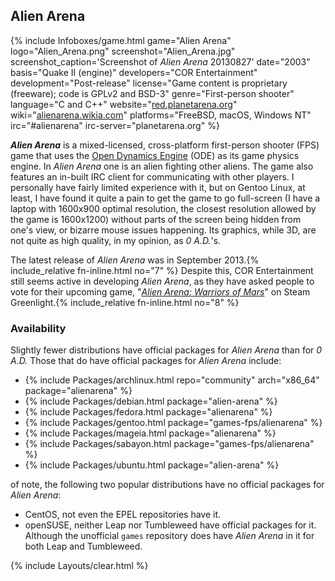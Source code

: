 ## Alien Arena
{% include Infoboxes/game.html game="Alien Arena" logo="Alien_Arena.png" screenshot="Alien_Arena.jpg" screenshot_caption='Screenshot of <i>Alien Arena</i> 20130827' date="2003" basis="Quake II (engine)" developers="COR Entertainment" development="Post-release" license="Game content is proprietary (freeware); code is GPLv2 and BSD-3" genre="First-person shooter" language="C and C++" website="<a href='http://red.planetarena.org/' link='_blank'>red.planetarena.org</a>" wiki="<a href='http://alienarena.wikia.com/wiki/Main_Page' link='_blank'>alienarena.wikia.com</a>" platforms="FreeBSD, macOS, Windows NT" irc="#alienarena" irc-server="planetarena.org" %}

***Alien Arena*** is a mixed-licensed, cross-platform first-person shooter (FPS) game that uses the [Open Dynamics Engine](https://en.wikipedia.org/wiki/Open_Dynamics_Engine) (ODE) as its game physics engine. In *Alien Arena* one is an alien fighting other aliens. The game also features an in-built IRC client for communicating with other players. I personally have fairly limited experience with it, but on Gentoo Linux, at least, I have found it quite a pain to get the game to go full-screen (I have a laptop with 1600x900 optimal resolution, the closest resolution allowed by the game is 1600x1200) without parts of the screen being hidden from one's view, or bizarre mouse issues happening. Its graphics, while 3D, are not quite as high quality, in my opinion, as *0 A.D.*'s.

The latest release of *Alien Arena* was in September 2013.{% include_relative fn-inline.html no="7" %} Despite this, COR Entertainment still seems active in developing *Alien Arena*, as they have asked people to vote for their upcoming game, "[*Alien Arena: Warriors of Mars*](http://steamcommunity.com/sharedfiles/filedetails/?id=897799480)" on Steam Greenlight.{% include_relative fn-inline.html no="8" %}

### Availability
Slightly fewer distributions have official packages for *Alien Arena* than for *0 A.D.* Those that do have official packages for *Alien Arena* include:

* {% include Packages/archlinux.html repo="community" arch="x86_64" package="alienarena" %}
* {% include Packages/debian.html package="alien-arena" %}
* {% include Packages/fedora.html package="alienarena" %}
* {% include Packages/gentoo.html package="games-fps/alienarena" %}
* {% include Packages/mageia.html package="alienarena" %}
* {% include Packages/sabayon.html package="games-fps/alienarena" %}
* {% include Packages/ubuntu.html package="alien-arena" %}

of note, the following two popular distributions have no official packages for *Alien Arena*:

* CentOS, not even the EPEL repositories have it.
* openSUSE, neither Leap nor Tumbleweed have official packages for it. Although the unofficial `games` repository does have *Alien Arena* in it for both Leap and Tumbleweed.

{% include Layouts/clear.html %}

